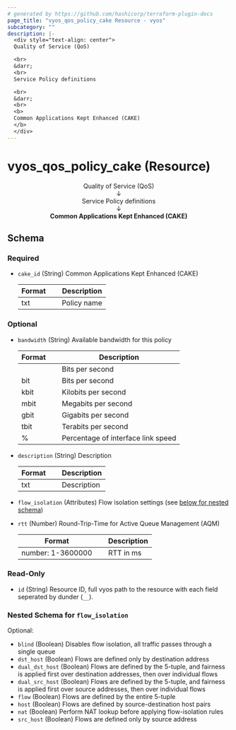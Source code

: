 ```yaml
---
# generated by https://github.com/hashicorp/terraform-plugin-docs
page_title: "vyos_qos_policy_cake Resource - vyos"
subcategory: ""
description: |-
  <div style="text-align: center">
  Quality of Service (QoS)

  <br>
  &darr;
  <br>
  Service Policy definitions

  <br>
  &darr;
  <br>
  <b>
  Common Applications Kept Enhanced (CAKE)
  </b>
  </div>
---
```


# vyos_qos_policy_cake (Resource)

<div style="text-align: center">
Quality of Service (QoS)

<br>
&darr;
<br>
Service Policy definitions

<br>
&darr;
<br>
<b>
Common Applications Kept Enhanced (CAKE)
</b>
</div>



<!-- schema generated by tfplugindocs -->
## Schema

### Required

- `cake_id` (String) Common Applications Kept Enhanced (CAKE)

    |  Format &emsp; | Description  |
    |----------|---------------|
    |  txt  &emsp; |  Policy name  |

### Optional

- `bandwidth` (String) Available bandwidth for this policy

    |  Format &emsp; | Description  |
    |----------|---------------|
    |  <number>  &emsp; |  Bits per second  |
    |  <number>bit  &emsp; |  Bits per second  |
    |  <number>kbit  &emsp; |  Kilobits per second  |
    |  <number>mbit  &emsp; |  Megabits per second  |
    |  <number>gbit  &emsp; |  Gigabits per second  |
    |  <number>tbit  &emsp; |  Terabits per second  |
    |  <number>%  &emsp; |  Percentage of interface link speed  |
- `description` (String) Description

    |  Format &emsp; | Description  |
    |----------|---------------|
    |  txt  &emsp; |  Description  |
- `flow_isolation` (Attributes) Flow isolation settings (see [below for nested schema](#nestedatt--flow_isolation))
- `rtt` (Number) Round-Trip-Time for Active Queue Management (AQM)

    |  Format &emsp; | Description  |
    |----------|---------------|
    |  number: 1-3600000  &emsp; |  RTT in ms  |

### Read-Only

- `id` (String) Resource ID, full vyos path to the resource with each field seperated by dunder (`__`).

<a id="nestedatt--flow_isolation"></a>
### Nested Schema for `flow_isolation`

Optional:

- `blind` (Boolean) Disables flow isolation, all traffic passes through a single queue
- `dst_host` (Boolean) Flows are defined only by destination address
- `dual_dst_host` (Boolean) Flows are defined by the 5-tuple, and fairness is applied first over destination addresses, then over individual flows
- `dual_src_host` (Boolean) Flows are defined by the 5-tuple, and fairness is applied first over source addresses, then over individual flows
- `flow` (Boolean) Flows are defined by the entire 5-tuple
- `host` (Boolean) Flows are defined by source-destination host pairs
- `nat` (Boolean) Perform NAT lookup before applying flow-isolation rules
- `src_host` (Boolean) Flows are defined only by source address
